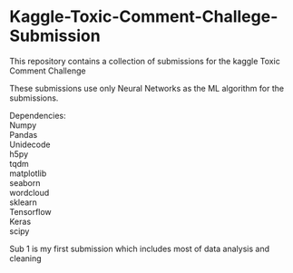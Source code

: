 # Kaggle-Toxic-Comment-Challege-Submission
This repository contains a collection of submissions for the kaggle Toxic Comment Challenge


These submissions use only Neural Networks as the ML algorithm for the submissions.

Dependencies:   
          Numpy  
          Pandas  
          Unidecode  
          h5py  
          tqdm  
          matplotlib  
          seaborn  
          wordcloud  
          sklearn  
          Tensorflow  
          Keras  
          scipy  
  
 Sub 1 is my first submission which includes most of data analysis and cleaning
